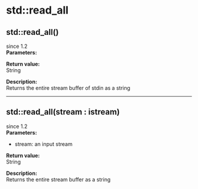# std::read_all

## std::read_all()
since 1.2  
**Parameters:**  

**Return value:**  
String  

**Description:**  
Returns the entire stream buffer of stdin as a string 

---

## std::read_all(stream : istream)
since 1.2  
**Parameters:**  
* stream: an input stream

**Return value:**  
String  

**Description:**  
Returns the entire stream buffer as a string 